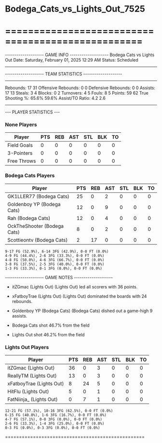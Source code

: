 # Bodega_Cats_vs_Lights_Out_7525

==================================================
==================================================

-------------------- GAME INFO --------------------
Bodega Cats vs Lights Out
Date: Saturday, February 01, 2025 12:29 AM
Status: Scheduled

--------------------------------------------------

-------------------- TEAM STATISTICS --------------------

---------------------------------------------------------------------------
Rebounds:                 17                        31
Offensive Rebounds:       0                         0
Defensive Rebounds:       0                         0
Assists:                  17                        13
Steals:                   3                         4
Blocks:                   0                         2
Turnovers:                4                         5
Fouls:                    8                         5
Points:                   59                        62
True Shooting %:          65.6%                     59.6%
Assist/TO Ratio:          4.2                       2.6

--------------------------------------------------

--- PLAYER STATISTICS ---

### None Players

|Player|PTS|REB|AST|STL|BLK|TO|
|---|---|---|---|---|---|---|
|Field Goals|0|0|0|0|0|0|
|3-Pointers|0|0|0|0|0|0|
|Free Throws|0|0|0|0|0|0|

### Bodega Cats Players

|Player|PTS|REB|AST|STL|BLK|TO|
|---|---|---|---|---|---|---|
|GK1LLER77 (Bodega Cats)|25|0|2|0|0|0|
|Goldenboy YP (Bodega Cats)|12|0|9|0|0|0|
|Rah (Bodega Cats)|12|0|4|0|0|0|
|OckTheShooter (Bodega Cats)|8|0|2|0|0|0|
|Scottieontv (Bodega Cats)|2|17|0|0|0|0|

```
9-17 FG (52.9%), 6-14 3FG (42.9%), 0-0 FT (0.0%)
4-9 FG (44.4%), 2-6 3FG (33.3%), 0-0 FT (0.0%)
4-8 FG (50.0%), 4-6 3FG (66.7%), 0-0 FT (0.0%)
3-8 FG (37.5%), 2-5 3FG (40.0%), 0-0 FT (0.0%)
1-3 FG (33.3%), 0-1 3FG (0.0%), 0-0 FT (0.0%)
```

-------------------- GAME NOTES --------------------

* itZGmac (Lights Out) (Lights Out) led all scorers with 36 points.
* xFatboyTrae (Lights Out) (Lights Out) dominated the boards with 24 rebounds.
* Goldenboy YP (Bodega Cats) (Bodega Cats) dished out a game-high 9 assists.

* Bodega Cats shot 46.7% from the field

* Lights Out shot 46.2% from the field

### Lights Out Players

|Player|PTS|REB|AST|STL|BLK|TO|
|---|---|---|---|---|---|---|
|itZGmac (Lights Out)|36|0|3|0|0|0|
|ReallyTM (Lights Out)|13|0|3|0|0|0|
|xFatboyTrae (Lights Out)|8|24|5|0|0|0|
|HitFlu (Lights Out)|5|0|1|0|0|0|
|FatNiinja_ (Lights Out)|0|7|1|0|0|0|

```
12-21 FG (57.1%), 10-16 3FG (62.5%), 0-0 FT (0.0%)
6-15 FG (40.0%), 1-6 3FG (16.7%), 0-0 FT (0.0%)
4-7 FG (57.1%), 0-0 3FG (0.0%), 0-0 FT (0.0%)
2-6 FG (33.3%), 1-4 3FG (25.0%), 0-0 FT (0.0%)
0-3 FG (0.0%), 0-3 3FG (0.0%), 0-0 FT (0.0%)
```

==================================================
